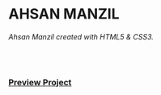 ﻿# AHSAN MANZIL
###### Ahsan Manzil created with HTML5 & CSS3.

<br />

### [Preview Project](https://romanakhatun.github.io/ahsan-manzil/)
